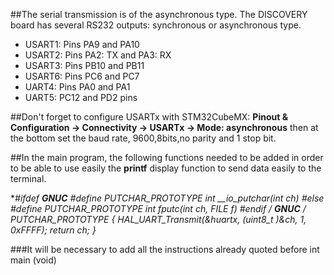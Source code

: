 ##The serial transmission is of the asynchronous type. The DISCOVERY board has several RS232 outputs: synchronous or asynchronous type.
* USART1: Pins PA9 and PA10
* USART2: Pins PA2: TX and PA3: RX
* USART3: Pins PB10 and PB11
* USART6: Pins PC6 and PC7
* UART4: Pins PA0 and PA1
* UART5: PC12 and PD2 pins

##Don't forget to configure USARTx with STM32CubeMX:
**Pinout & Configuration -> Connectivity -> USARTx -> Mode: asynchronous** then at the bottom set the baud rate, 9600,8bits,no parity and 1 stop bit. 

##In the main program, the following functions needed to be added in order to be able to use easily the **printf** display function to send data easily to the terminal.

**#ifdef __GNUC__
#define PUTCHAR_PROTOTYPE int __io_putchar(int ch)
#else
#define PUTCHAR_PROTOTYPE int fputc(int ch, FILE *f)
#endif /* __GNUC__ */
PUTCHAR_PROTOTYPE
{
 HAL_UART_Transmit(&huartx, (uint8_t *)&ch, 1, 0xFFFF);
return ch;
}***

###It will be necessary to add all the instructions already quoted before int main (void) 
